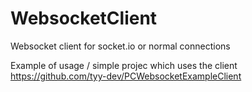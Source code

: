 # WebsocketClient
Websocket client for socket.io or normal connections

Example of usage / simple projec which uses the client https://github.com/tyy-dev/PCWebsocketExampleClient
